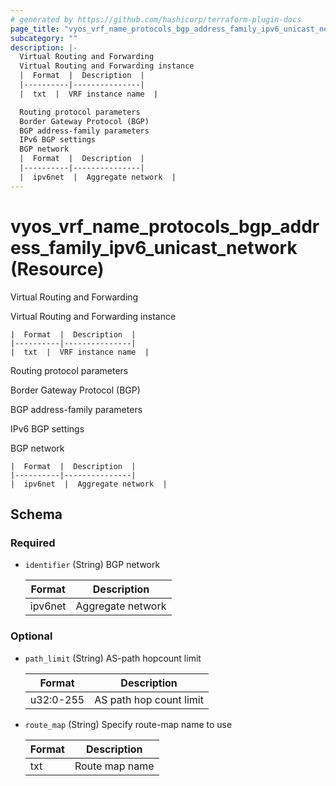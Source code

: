 ```yaml
---
# generated by https://github.com/hashicorp/terraform-plugin-docs
page_title: "vyos_vrf_name_protocols_bgp_address_family_ipv6_unicast_network Resource - vyos"
subcategory: ""
description: |-
  Virtual Routing and Forwarding
  Virtual Routing and Forwarding instance
  |  Format  |  Description  |
  |----------|---------------|
  |  txt  |  VRF instance name  |

  Routing protocol parameters
  Border Gateway Protocol (BGP)
  BGP address-family parameters
  IPv6 BGP settings
  BGP network
  |  Format  |  Description  |
  |----------|---------------|
  |  ipv6net  |  Aggregate network  |
---
```


# vyos_vrf_name_protocols_bgp_address_family_ipv6_unicast_network (Resource)

Virtual Routing and Forwarding

Virtual Routing and Forwarding instance

    |  Format  |  Description  |
    |----------|---------------|
    |  txt  |  VRF instance name  |

Routing protocol parameters

Border Gateway Protocol (BGP)

BGP address-family parameters

IPv6 BGP settings

BGP network

    |  Format  |  Description  |
    |----------|---------------|
    |  ipv6net  |  Aggregate network  |



<!-- schema generated by tfplugindocs -->
## Schema

### Required

- `identifier` (String) BGP network

    |  Format  |  Description  |
    |----------|---------------|
    |  ipv6net  |  Aggregate network  |

### Optional

- `path_limit` (String) AS-path hopcount limit

    |  Format  |  Description  |
    |----------|---------------|
    |  u32:0-255  |  AS path hop count limit  |
- `route_map` (String) Specify route-map name to use

    |  Format  |  Description  |
    |----------|---------------|
    |  txt  |  Route map name  |
